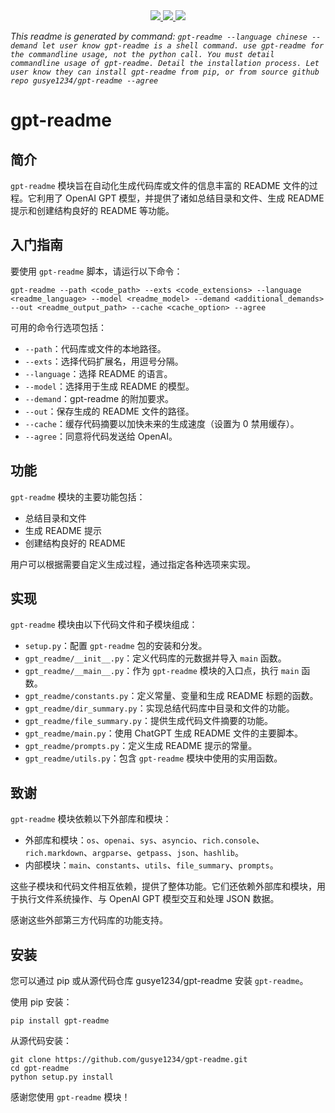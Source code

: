 
<div align="center">
    <a href="https://github.com/gusye1234/gpt-readme">
      <img src="https://img.shields.io/badge/written_by-GPT-green">
    </a>
    <a href="https://github.com/gusye1234/gpt-readme">
      <img src="https://img.shields.io/badge/could_be-Wrong-red">
    </a>
    <a href="https://pypi.org/project/gpt-readme/">
      <img src="https://img.shields.io/pypi/v/gpt-readme.svg">
    </a>
</div>

*This readme is generated by command: `gpt-readme --language chinese --demand let user know gpt-readme is a shell command. use gpt-readme for the commandline usage, not the python call. You must detail commandline usage of gpt-readme. Detail the installation process. Let user know they can install gpt-readme from pip, or from source github repo gusye1234/gpt-readme --agree `*

# gpt-readme

## 简介
`gpt-readme` 模块旨在自动化生成代码库或文件的信息丰富的 README 文件的过程。它利用了 OpenAI GPT 模型，并提供了诸如总结目录和文件、生成 README 提示和创建结构良好的 README 等功能。

## 入门指南
要使用 `gpt-readme` 脚本，请运行以下命令：
```
gpt-readme --path <code_path> --exts <code_extensions> --language <readme_language> --model <readme_model> --demand <additional_demands> --out <readme_output_path> --cache <cache_option> --agree
```
可用的命令行选项包括：
- `--path`：代码库或文件的本地路径。
- `--exts`：选择代码扩展名，用逗号分隔。
- `--language`：选择 README 的语言。
- `--model`：选择用于生成 README 的模型。
- `--demand`：gpt-readme 的附加要求。
- `--out`：保存生成的 README 文件的路径。
- `--cache`：缓存代码摘要以加快未来的生成速度（设置为 0 禁用缓存）。
- `--agree`：同意将代码发送给 OpenAI。

## 功能
`gpt-readme` 模块的主要功能包括：
- 总结目录和文件
- 生成 README 提示
- 创建结构良好的 README

用户可以根据需要自定义生成过程，通过指定各种选项来实现。

## 实现
`gpt-readme` 模块由以下代码文件和子模块组成：

- `setup.py`：配置 `gpt-readme` 包的安装和分发。
- `gpt_readme/__init__.py`：定义代码库的元数据并导入 `main` 函数。
- `gpt_readme/__main__.py`：作为 `gpt-readme` 模块的入口点，执行 `main` 函数。
- `gpt_readme/constants.py`：定义常量、变量和生成 README 标题的函数。
- `gpt_readme/dir_summary.py`：实现总结代码库中目录和文件的功能。
- `gpt_readme/file_summary.py`：提供生成代码文件摘要的功能。
- `gpt_readme/main.py`：使用 ChatGPT 生成 README 文件的主要脚本。
- `gpt_readme/prompts.py`：定义生成 README 提示的常量。
- `gpt_readme/utils.py`：包含 `gpt-readme` 模块中使用的实用函数。

## 致谢
`gpt-readme` 模块依赖以下外部库和模块：
- 外部库和模块：`os`、`openai`、`sys`、`asyncio`、`rich.console`、`rich.markdown`、`argparse`、`getpass`、`json`、`hashlib`。
- 内部模块：`main`、`constants`、`utils`、`file_summary`、`prompts`。

这些子模块和代码文件相互依赖，提供了整体功能。它们还依赖外部库和模块，用于执行文件系统操作、与 OpenAI GPT 模型交互和处理 JSON 数据。

感谢这些外部第三方代码库的功能支持。

## 安装
您可以通过 pip 或从源代码仓库 gusye1234/gpt-readme 安装 `gpt-readme`。

使用 pip 安装：
```
pip install gpt-readme
```

从源代码安装：
```
git clone https://github.com/gusye1234/gpt-readme.git
cd gpt-readme
python setup.py install
```

感谢您使用 `gpt-readme` 模块！